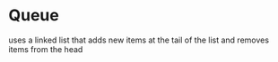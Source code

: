 # Queue
uses a linked list that adds new items at the tail of the list and removes items from the head
